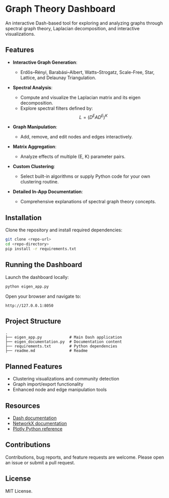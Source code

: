 # Graph Theory Dashboard

An interactive Dash-based tool for exploring and analyzing graphs through spectral graph theory, Laplacian decomposition, and interactive visualizations.

## Features

- **Interactive Graph Generation**:
  - Erdős–Rényi, Barabási–Albert, Watts–Strogatz, Scale-Free, Star, Lattice, and Delaunay Triangulation.

- **Spectral Analysis**:
  - Compute and visualize the Laplacian matrix and its eigen decomposition.
  - Explore spectral filters defined by:
    $$L = (D^E A D^E)^K$$

- **Graph Manipulation**:
  - Add, remove, and edit nodes and edges interactively.

- **Matrix Aggregation**:
  - Analyze effects of multiple (E, K) parameter pairs.
- **Custom Clustering**:
  - Select built-in algorithms or supply Python code for your own clustering routine.

- **Detailed In-App Documentation**:
  - Comprehensive explanations of spectral graph theory concepts.

## Installation

Clone the repository and install required dependencies:

```bash
git clone <repo-url>
cd <repo-directory>
pip install -r requirements.txt
```

## Running the Dashboard

Launch the dashboard locally:

```bash
python eigen_app.py
```

Open your browser and navigate to:

```
http://127.0.0.1:8050
```

## Project Structure

```
.
├── eigen_app.py            # Main Dash application
├── eigen_documentation.py  # Documentation content
├── requirements.txt        # Python dependencies
├── readme.md               # Readme
```

## Planned Features

- Clustering visualizations and community detection
- Graph import/export functionality
- Enhanced node and edge manipulation tools

## Resources

- [Dash documentation](https://dash.plotly.com/)
- [NetworkX documentation](https://networkx.org/documentation/stable/)
- [Plotly Python reference](https://plotly.com/python/)

## Contributions

Contributions, bug reports, and feature requests are welcome. Please open an issue or submit a pull request.

## License

MIT License.
